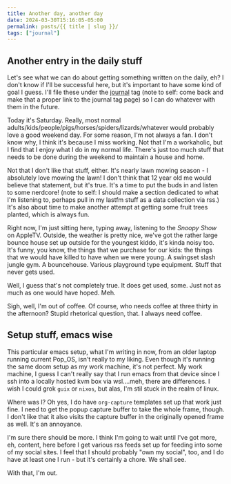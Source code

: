 ```yaml
---
title: Another day, another day
date: 2024-03-30T15:16:05-05:00
permalink: posts/{{ title | slug }}/
tags: ["journal"]
---
```

## Another entry in the daily stuff
Let's see what we can do about getting something written on the daily, eh? I don't know if I'll be successful here, but it's important to have some kind of goal I guess. I'll file these under the [journal](/tags/journal "journal tags") tag (note to self: come back and make that a proper link to the journal tag page) so I can do whatever with them in the future.

 Today it's Saturday. Really, most normal adults/kids/people/pigs/horses/spiders/lizards/whatever would probably love a good weekend day. For some reason, I'm not always a fan. I don't know why, I think it's because I miss working. Not that I'm a workaholic, but I find that I enjoy what I do in my normal life. There's just too much stuff that needs to be done during the weekend to maintain a house and home.
 
 Not that I don't like that stuff, either. It's nearly lawn mowing season - I absolutely love mowing the lawn! I don't think that 12 year old me would believe that statement, but it's true. It's a time to put the buds in and listen to some nerdcore! (note to self: I should make a section dedicated to what I'm listening to, perhaps pull in my lastfm stuff as a data collection via rss.) It's also about time to make another attempt at getting some fruit trees planted, which is always fun.
 
Right now, I'm just sitting here, typing away, listening to the _Snoopy Show_ on AppleTV. Outside, the weather is pretty nice, we've got the rather large bounce house set up outside for the youngest kiddo, it's kinda noisy too. It's funny, you know, the things that we purchase for our kids: the things that we would have killed to have when we were young. A swingset slash jungle gym. A bouncehouse. Various playground type equipment. Stuff that never gets used.

Well, I guess that's not completely true. It does get used, some. Just not as much as one would have hoped. Meh.

Sigh, well, I'm out of coffee. Of course, who needs coffee at three thirty in the afternoon? Stupid rhetorical question, that. I always need coffee.

## Setup stuff, emacs wise
This particular emacs setup, what I'm writing in now, from an older laptop running current Pop_OS, isn't really to my liking. Even though it's running the same doom setup as my work machine, it's not perfect. My work machine, I guess I can't really say that I run emacs from that device since I ssh into a locally hosted kvm box via wsl....meh, there are differences. I wish I could grok `guix` or `nixos`, but alas, I'm stil stuck in the realm of linux.

Where was I? Oh yes, I do have `org-capture` templates set up that work just fine. I need to get the popup capture buffer to take the whole frame, though. I don't like that it also visits the capture buffer in the originally opened frame as well. It's an annoyance. 

I'm sure there should be more. I think I'm going to wait until I've got more, eh, content, here before I get various rss feeds set up for feeding into some of my social sites. I feel that I should probably "own my social", too, and I do have at least one I run - but it's certainly a chore. We shall see.

With that, I'm out.
